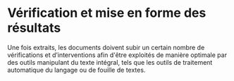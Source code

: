 # Vérification et mise en forme des résultats

Une fois extraits, les documents doivent subir un certain nombre de vérifications et d’interventions afin d'être exploités de manière optimale par des outils manipulant du texte intégral, tels que les outils de traitement automatique du langage ou de fouille de textes. 

